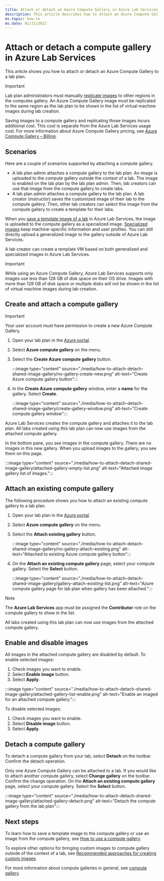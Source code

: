 ```yaml
---
title: Attach or detach an Azure Compute Gallery in Azure Lab Services | Microsoft Docs
description: This article describes how to attach an Azure Compute Gallery to a lab in Azure Lab Services. 
ms.topic: how-to
ms.date: 01/21/2022
---
```


# Attach or detach a compute gallery in Azure Lab Services

This article shows you how to attach or detach an Azure Compute Gallery to a lab plan.

> [!IMPORTANT]
> Lab plan administrators must manually [replicate images](/azure/virtual-machines/shared-image-galleries) to other regions in the computes gallery.  An Azure Compute Gallery image must be replicated to the same region as the lab plan to be shown in the list of virtual machine images during lab creation.

Saving images to a compute gallery and replicating those images incurs additional cost. This cost is separate from the Azure Lab Services usage cost. For more information about Azure Compute Gallery pricing, see [Azure Compute Gallery – Billing](../virtual-machines/shared-image-galleries.md#billing).

## Scenarios

Here are a couple of scenarios supported by attaching a compute gallery.

- A lab plan admin attaches a compute gallery to the lab plan. An image is uploaded to the compute gallery outside the context of a lab. The image is enabled on the lab plan by the lab plan admin. Then, lab creators can use that image from the compute gallery to create labs.
- A lab plan admin attaches a compute gallery to the lab plan. A lab creator (instructor) saves the customized image of their lab to the compute gallery. Then, other lab creators can select this image from the compute gallery to create a template for their labs.

When you [save a template image of a lab](how-to-use-shared-image-gallery.md#save-an-image-to-the-compute-gallery) in Azure Lab Services, the image is uploaded to the compute gallery as a specialized image. [Specialized images](../virtual-machines/shared-image-galleries.md#generalized-and-specialized-images) keep machine-specific information and user profiles. You can still directly upload a generalized image to the gallery outside of Azure Lab Services.

A lab creator can create a template VM based on both generalized and specialized images in Azure Lab Services.

> [!IMPORTANT]
> While using an Azure Compute Gallery, Azure Lab Services supports only images use less than 128 GB of disk space on their OS drive. Images with more than 128 GB of disk space or multiple disks will not be shown in the list of virtual machine images during lab creation.

## Create and attach a compute gallery

> [!IMPORTANT]
> Your user account must have permission to create a new Azure Compute Gallery.

1. Open your lab plan in the [Azure portal](https://portal.azure.com.).
1. Select **Azure compute gallery** on the menu.
1. Select the **Create Azure compute gallery** button.  

    :::image type="content" source="./media/how-to-attach-detach-shared-image-gallery/no-gallery-create-new.png" alt-text="Create Azure compute gallery button":::
1. In the **Create Azure compute gallery** window, enter a **name** for the gallery. Select **Create**.

    :::image type="content" source="./media/how-to-attach-detach-shared-image-gallery/create-gallery-window.png" alt-text="Create compute gallery window":::

Azure Lab Services creates the compute gallery and attaches it to the lab plan. All labs created using this lab plan can now use images from the attached compute gallery.

In the bottom pane, you see images in the compute gallery. There are no images in this new gallery. When you upload images to the gallery, you see them on this page.

:::image type="content" source="./media/how-to-attach-detach-shared-image-gallery/attached-gallery-empty-list.png" alt-text="Attached image gallery list of images.":::

## Attach an existing compute gallery

The following procedure shows you how to attach an existing compute gallery to a lab plan.

1. Open your lab plan in the [Azure portal](https://portal.azure.com.).
1. Select **Azure compute gallery** on the menu.
1. Select the **Attach existing gallery** button.  

    :::image type="content" source="./media/how-to-attach-detach-shared-image-gallery/no-gallery-attach-existing.png" alt-text="Attached to existing Azure compute gallery button":::
1. On the **Attach an existing compute gallery** page, select your compute gallery.  Select the **Select** button.

    :::image type="content" source="./media/how-to-attach-detach-shared-image-gallery/gallery-attach-existing-list.png" alt-text="Azure compute gallery page for lab plan when gallery has been attached.":::

> [!NOTE]
> The **Azure Lab Services** app must be assigned the **Contributor** role on the compute gallery to show in the list.

All labs created using this lab plan can now use images from the attached compute gallery.

## Enable and disable images

All images in the attached compute gallery are disabled by default. To enable selected images:

1. Check images you want to enable.
1. Select **Enable image**  button.
1. Select **Apply**.

:::image type="content" source="./media/how-to-attach-detach-shared-image-gallery/attached-gallery-list-enable.png" alt-text="Enable an imaged for an attached compute gallery.":::

To disable selected images:

1. Check images you want to enable.
1. Select **Disable image**  button.
1. Select **Apply**.

## Detach a compute gallery

To detach a compute gallery from your lab, select **Detach** on the toolbar. Confirm the detach operation.  

Only one Azure Compute Gallery can be attached to a lab. If you would like to attach another compute gallery, select **Change gallery** on the toolbar.  Confirm the change operation. On the **Attach an existing compute gallery** page, select your compute gallery.  Select the **Select** button.

:::image type="content" source="./media/how-to-attach-detach-shared-image-gallery/attached-gallery-detach.png" alt-text="Detach the compute gallery from the lab plan":::

## Next steps

To learn how to save a template image to the compute gallery or use an image from the compute gallery, see [How to use a compute gallery](how-to-use-shared-image-gallery.md).

To explore other options for bringing custom images to compute gallery outside of the context of a lab, see [Recommended approaches for creating custom images](approaches-for-custom-image-creation.md).

For more information about compute galleries in general, see [compute gallery](../virtual-machines/shared-image-galleries.md).
